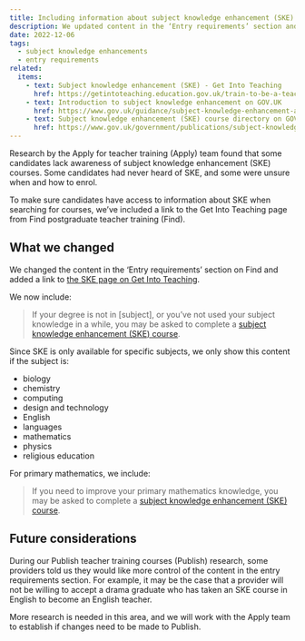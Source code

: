 ```yaml
---
title: Including information about subject knowledge enhancement (SKE) courses
description: We updated content in the ‘Entry requirements’ section and added a link to more information about SKE courses
date: 2022-12-06
tags:
  - subject knowledge enhancements
  - entry requirements
related:
  items:
    - text: Subject knowledge enhancement (SKE) - Get Into Teaching
      href: https://getintoteaching.education.gov.uk/train-to-be-a-teacher/subject-knowledge-enhancement
    - text: Introduction to subject knowledge enhancement on GOV.UK
      href: https://www.gov.uk/guidance/subject-knowledge-enhancement-an-introduction
    - text: Subject knowledge enhancement (SKE) course directory on GOV.UK
      href: https://www.gov.uk/government/publications/subject-knowledge-enhancement-course-directory/subject-knowledge-enhancement-ske-course-directory
---
```


Research by the Apply for teacher training (Apply) team found that some candidates lack awareness of subject knowledge enhancement (SKE) courses. Some candidates had never heard of SKE, and some were unsure when and how to enrol.

To make sure candidates have access to information about SKE when searching for courses, we’ve included a link to the Get Into Teaching page from Find postgraduate teacher training (Find).

## What we changed

We changed the content in the ‘Entry requirements’ section on Find and added a link to [the SKE page on Get Into Teaching](https://getintoteaching.education.gov.uk/train-to-be-a-teacher/subject-knowledge-enhancement).

We now include:

> If your degree is not in [subject], or you’ve not used your subject knowledge in a while, you may be asked to complete a [subject knowledge enhancement (SKE) course](https://getintoteaching.education.gov.uk/train-to-be-a-teacher/subject-knowledge-enhancement).

Since SKE is only available for specific subjects, we only show this content if the subject is:

- biology
- chemistry
- computing
- design and technology
- English
- languages
- mathematics
- physics
- religious education

For primary mathematics, we include:

> If you need to improve your primary mathematics knowledge, you may be asked to complete a [subject knowledge enhancement (SKE) course](https://getintoteaching.education.gov.uk/train-to-be-a-teacher/subject-knowledge-enhancement).

## Future considerations

During our Publish teacher training courses (Publish) research, some providers told us they would like more control of the content in the entry requirements section. For example, it may be the case that a provider will not be willing to accept a drama graduate who has taken an SKE course in English to become an English teacher.

More research is needed in this area, and we will work with the Apply team to establish if changes need to be made to Publish.
